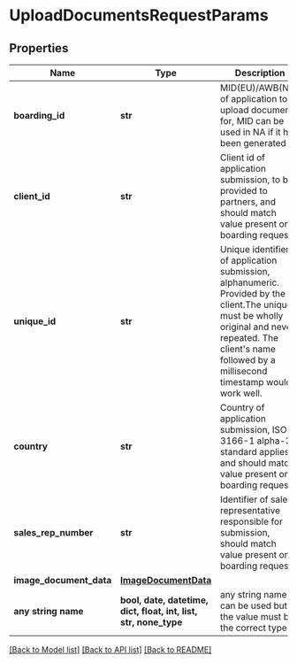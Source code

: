 # UploadDocumentsRequestParams


## Properties
Name | Type | Description | Notes
------------ | ------------- | ------------- | -------------
**boarding_id** | **str** | MID(EU)/AWB(NA) of application to upload documents for, MID can be used in NA if it has been generated | 
**client_id** | **str** | Client id of application submission, to be provided to partners, and should match value present on boarding request | 
**unique_id** | **str** | Unique identifier of application submission, alphanumeric. Provided by the client.The uniqueId must be wholly original and never repeated. The client&#39;s name followed by a millisecond timestamp would work well. | 
**country** | **str** | Country of application submission, ISO 3166-1 alpha-3 standard applies, and should match value present on boarding request | 
**sales_rep_number** | **str** | Identifier of sales representative responsible for submission, should match value present on boarding request | 
**image_document_data** | [**ImageDocumentData**](ImageDocumentData.md) |  | 
**any string name** | **bool, date, datetime, dict, float, int, list, str, none_type** | any string name can be used but the value must be the correct type | [optional]

[[Back to Model list]](../README.md#documentation-for-models) [[Back to API list]](../README.md#documentation-for-api-endpoints) [[Back to README]](../README.md)


